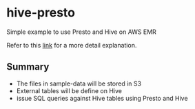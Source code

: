# hive-presto
Simple example to use Presto and Hive on AWS EMR

Refer to this [link](http://deepdivetechblog.com/using-hive-and-presto-on-amazon-emr/) for a more detail explanation. 

## Summary

- The files in sample-data will be stored in S3
- External tables will be define on Hive 
- issue SQL queries against Hive tables using Presto and Hive
